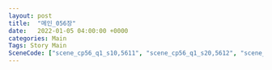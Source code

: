 ```yaml
---
layout: post
title:  "메인_056장"
date:   2022-01-05 04:00:00 +0000
categories: Main
Tags: Story Main
SceneCode: ["scene_cp56_q1_s10,5611", "scene_cp56_q1_s20,5612", "scene_cp56_q2_s10,5621", "scene_cp56_q2_s20,5622", "scene_cp56_q3_s10,5631", "scene_cp56_q3_s20,5632", "scene_cp56_q4_s10,5641", "scene_cp56_q4_s20,5642", "scene_cp56_q4_s30,5643"]
---
```

